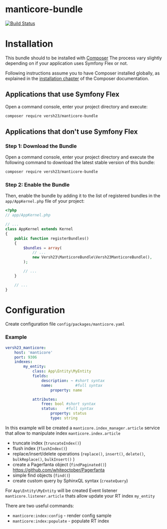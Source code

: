 # manticore-bundle
[![Build Status](https://travis-ci.com/versh23/manticore-bundle.svg?branch=master)](https://travis-ci.com/versh23/manticore-bundle)

# Installation

This bundle should to be installed with [Composer](https://getcomposer.org)
The process vary slightly depending on if your application uses Symfony Flex or not.

Following instructions assume you to have Composer installed globally, as explained
in the [installation chapter](https://getcomposer.org/doc/00-intro.md)
of the Composer documentation.


## Applications that use Symfony Flex

Open a command console, enter your project directory and execute:

```bash
composer require versh23/manticore-bundle
```


## Applications that don't use Symfony Flex

### Step 1: Download the Bundle
Open a command console, enter your project directory and execute the
following command to download the latest stable version of this bundle:

```bash
composer require versh23/manticore-bundle
```

### Step 2: Enable the Bundle
Then, enable the bundle by adding it to the list of registered bundles
in the `app/AppKernel.php` file of your project:

```php
<?php
// app/AppKernel.php

// ...
class AppKernel extends Kernel
{
    public function registerBundles()
    {
        $bundles = array(
            // ...
            new Versh23\ManticoreBundle\Versh23ManticoreBundle(),
        );

        // ...
    }

    // ...
}
```

# Configuration

Create configuration file `config/packages/manticore.yaml`

### Example
```yaml
versh23_manticore:
    host: 'manticore'
    port: 9306
    indexes:
        my_entity:
            class: App\Entity\MyEntity
            fields:
                description: ~ #short syntax
                name:          #full syntax
                    property: name

            attributes:
                free: bool #short syntax
                status:    #full syntax
                    property: status
                    type: string
```

In this example will be created a `manticore.index_manager.article` service that allow to manipulate index `manticore.index.article`
 * truncate index (`truncateIndex()`)
 * flush index (`flushIndex()`)
 * replace/insert/delete operations (`replace()`, `insert()`, `delete()`, `bulkReplace()`, `bulkInsert()` )
 * create a Pagerfanta object (`findPaginated()`) https://github.com/whiteoctober/Pagerfanta
 * simple find objects (`find()`)
 * create custom query by SphinxQL syntax (`createQuery`)
 
 For `App\Entity\MyEntity` will be created Event listener `manticore.listener.article` thats allow update your RT index `my_entity`
 
 There are two useful commands:
  * `manticore:index:config` - render config sample
  * `manticore:index:populate` - populate RT index 